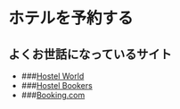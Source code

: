 # ホテルを予約する

## よくお世話になっているサイト

* ###[Hostel World](http://www.japanese.hostelworld.com/)
* ###[Hostel Bookers](http://www.hostelbookers.com/)
* ###[Booking.com](http://www.booking.com/)